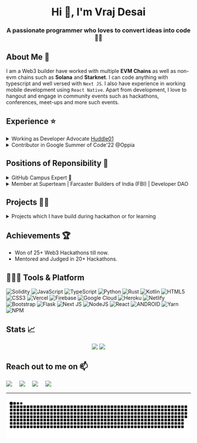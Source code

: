 <h1 align="center">Hi 👋, I'm Vraj Desai</h1>
<h3 align="center">A passionate programmer who loves to convert ideas into code 🧑‍💻</h3>

## About Me 🚀

I am a Web3 builder have worked with multiple **EVM Chains** as well as non-evm chains such as **Solana** and **Starknet**. I can code anything with typescript and well versed with `Next JS`. I also have experience in working mobile development using `React Native`. Apart from development, I love to hangout and engage in community events such as hackathons, conferences, meet-ups and more such events. 

## Experience ⭐️

  
<details>
  <summary> Working as Developer Advocate <a href="https://huddle01.com">Huddle01</a> </summary>
    <br>
<li>Wrote documentation, blogs, guides and built sample applications to improve developer experience.</li> 
<li>Contributed in building and improving SDKs and core product development.</li>
<li>Fostered a developer community and provided technical support, resulting in 200+ projects built on Huddle01.</li>
<li>Built FarHouse - an Audio Spaces client on Farcaster with in-app tipping which gained 30k+ active users.</li>
<li>Worked collaboratively with the development, product and marketing team to grow the Huddle01 ecosystem.</li>
  </details> 

<details>
  <summary> Contributor in Google Summer of Code'22 @Oppia </summary>
    <br>
    <li> Worked on accessibility improvements in <a href ="https://github.com/oppia/oppia-android/pulls?q=is%3Apr+is%3Aclosed+author%3Avrajdesai78"> Oppia's Android application </a> </li>
    <li> Improved overall app's accessibility such that UX is made consistent for both sighted and non-sighted users. </li>
  </details> 

## Positions of Reponsibility 🤝

<details>
  <summary> GitHub Campus Expert 🚩 </summary> 
  <br>
  Helping nearby community leaders to build their community and evangelizing about Git, GitHub and Open source. 
</details>

<details>
  <summary> Member at Superteam | Farcaster Builders of India (FBI) | Developer DAO </summary>
  <br>
  Actively contribute by building projects, writing articles and help them in organising events.
</details>

## Projects 🧑‍💻

<details>
  <summary>Projects which I have build during hackathon or for learning</summary>

  | Name | Description | Live Link |
| --- | --- | --- |
| [Farview.id](https://github.com/vrajdesai78/farview.id)| Farview.id provides a personalised page for very farcaster user where users can see their FC & on-chain activity. | [Check Live](https://farview.id) |
| BuyTheDip | Smallcase or Bloomberg Terminal on Solana. Diversify your crypto investment by sectors. | [Check Live](https://buythedip.trade) |
| [CCTP Frame](https://github.com/vrajdesai78/wormframe-website) | Platform and developer tooling to create bridging frames powered by Wormhole.  | [Check Live](https://cctpframe.xyz) |
| [Dripcaster](https://github.com/Open-Sorcerer/dripcaster) | Platform for creators to sell digital products (videos, e-books, images) via Farcaster Frames. | [Check Live](https://dripcaster.xyz) |
| [TrustChain](https://github.com/rkmonarch/TrustChain) | Prove the provenance on-chain of any product securely. Zero-knowledge proof is used to verify manufacturer and distributor’s identity.  | [Vercel Link](https://trust-chain.vercel.app/) |

</details>

## Achievements 🏆 

- Won of 25+ Web3 Hackathons till now.
- Mentored and Judged in 20+ Hackathons. 

## 🧑🏻‍💻 Tools & Platform
![Solidity](https://img.shields.io/badge/Solidity-%23363636.svg?style=for-the-badge&logo=solidity&logoColor=white) ![JavaScript](https://img.shields.io/badge/javascript-%23323330.svg?style=for-the-badge&logo=javascript&logoColor=%23F7DF1E) ![TypeScript](https://img.shields.io/badge/typescript-%23007ACC.svg?style=for-the-badge&logo=typescript&logoColor=white) ![Python](https://img.shields.io/badge/python-3670A0?style=for-the-badge&logo=python&logoColor=ffdd54) ![Rust](https://img.shields.io/badge/rust-%23000000.svg?style=for-the-badge&logo=rust&logoColor=white) ![Kotlin](https://img.shields.io/badge/kotlin-%230095D5.svg?style=for-the-badge&logo=kotlin&logoColor=white) ![HTML5](https://img.shields.io/badge/html5-%23E34F26.svg?style=for-the-badge&logo=html5&logoColor=white) ![CSS3](https://img.shields.io/badge/css3-%231572B6.svg?style=for-the-badge&logo=css3&logoColor=white) ![Vercel](https://img.shields.io/badge/vercel-%23000000.svg?style=for-the-badge&logo=vercel&logoColor=white) ![Firebase](https://img.shields.io/badge/firebase-%23039BE5.svg?style=for-the-badge&logo=firebase) ![Google Cloud](https://img.shields.io/badge/Google%20Cloud-%234285F4.svg?style=for-the-badge&logo=google-cloud&logoColor=white) ![Heroku](https://img.shields.io/badge/heroku-%23430098.svg?style=for-the-badge&logo=heroku&logoColor=white) ![Netlify](https://img.shields.io/badge/netlify-%23000000.svg?style=for-the-badge&logo=netlify&logoColor=#00C7B7) ![Bootstrap](https://img.shields.io/badge/bootstrap-%23563D7C.svg?style=for-the-badge&logo=bootstrap&logoColor=white) ![Flask](https://img.shields.io/badge/flask-%23000.svg?style=for-the-badge&logo=flask&logoColor=white) ![Next JS](https://img.shields.io/badge/Next-black?style=for-the-badge&logo=next.js&logoColor=white) ![NodeJS](https://img.shields.io/badge/node.js-6DA55F?style=for-the-badge&logo=node.js&logoColor=white) ![React](https://img.shields.io/badge/react-%2320232a.svg?style=for-the-badge&logo=react&logoColor=%2361DAFB) ![ANDROID](https://img.shields.io/badge/android-%2320232a.svg?style=for-the-badge&logo=android&logoColor=%a4c639) ![Yarn](https://img.shields.io/badge/yarn-%232C8EBB.svg?style=for-the-badge&logo=yarn&logoColor=white) ![NPM](https://img.shields.io/badge/NPM-%23000000.svg?style=for-the-badge&logo=npm&logoColor=white)

## Stats 📈
<p align="center">
  <img width="48%" src="https://github-readme-stats.vercel.app/api?username=vrajdesai78&show_icons=true&hide_border=true&theme=radical" />
  <img width="48%" src="https://github-readme-streak-stats.herokuapp.com/?user=vrajdesai78&hide_border=true&theme=radical" />
</p>

<h2> Reach out to me on 📫 </h2>

<p>
  <a target="_blank"href="https://www.linkedin.com/in/vrajdesai78"><img src="https://img.shields.io/badge/linkedin-%230077B5.svg?&style=for-the-badge&logo=linkedin&logoColor=white" /></a>&nbsp;&nbsp;&nbsp;&nbsp;
  <a target="_blank"href="https://twitter.com/vrajdesai78"><img src="https://img.shields.io/badge/twitter-%231DA1F2.svg?&style=for-the-badge&logo=twitter&logoColor=white" /></a>&nbsp;&nbsp;&nbsp;&nbsp;
  <a href="mailto:vrajdesai78@gmail.com?subject=Hello%20Vraj,%20From%20Github"><img src="https://img.shields.io/badge/gmail-%23D14836.svg?&style=for-the-badge&logo=gmail&logoColor=white" /></a>&nbsp;&nbsp;&nbsp;&nbsp;
  <a href="https://www.instagram.com/vrajdesai78/"><img src="https://img.shields.io/badge/Instagram-E4405F?style=for-the-badge&logo=instagram&logoColor=white" /></a>&nbsp;&nbsp;&nbsp;&nbsp;
</p>

---

<p align="center">
   <img src="https://github.com/vrajdesai78/vrajdesai78/blob/output/snake.svg" alt="Snake Animation">
</p>
